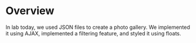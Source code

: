 # Overview
In lab today, we used JSON files to create a photo gallery. We implemented it using AJAX, implemented a filtering feature, and styled it using floats.